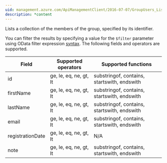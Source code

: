 ```yaml
---
uid: management.azure.com/ApiManagementClient/2016-07-07/GroupUsers_ListByGroup
description: *content
---
```

Lists a collection of the members of the group, specified by its identifier.

You can filter the results by specifying a value for the `$filter` parameter using OData filter expression [syntax](http://docs.oasis-open.org/odata/odata/v4.0/os/part2-url-conventions/odata-v4.0-os-part2-url-conventions.html#_Toc372793792). The following fields and operators are supported.

| Field | Supported operators    | Supported functions|
|-------|------------------------|---------------------------------------------|
| id               | ge, le, eq, ne, gt, lt | substringof, contains, startswith, endswith |
| firstName        | ge, le, eq, ne, gt, lt | substringof, contains, startswith, endswith |
| lastName         | ge, le, eq, ne, gt, lt | substringof, contains, startswith, endswith |
| email            | ge, le, eq, ne, gt, lt | substringof, contains, startswith, endswith |
| registrationDate | ge, le, eq, ne, gt, lt | N/A |
| note             | ge, le, eq, ne, gt, lt | substringof, contains, startswith, endswith |